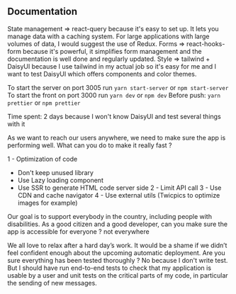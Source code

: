 ## Documentation

State management => react-query because it's easy to set up. It lets you manage data with a caching system. For large applications with large volumes of data, I would suggest the use of Redux.
Forms => react-hooks-form because it's powerful, it simplifies form management and the documentation is well done and regularly updated.
Style => tailwind + DaisyUI because I use tailwind in my actual job so it's easy for me and I want to test DaisyUI which offers components and color themes.

To start the server on port 3005 run `yarn start-server` or `npm start-server`
To start the front on port 3000 run `yarn dev` or `npm dev`
Before push: `yarn prettier` or `npm prettier`

Time spent: 2 days because I won't know DaisyUI and test several things with it

As we want to reach our users anywhere, we need to make sure the app is performing well. What can you do to make it really fast ?

1 - Optimization of code

- Don't keep unused library
- Use Lazy loading component
- Use SSR to generate HTML code server side
  2 - Limit API call
  3 - Use CDN and cache navigator
  4 - Use external utils (Twicpics to optimize images for example)

Our goal is to support everybody in the country, including people with disabilities. As a good citizen and a good developer, can you make sure the app is accessible for everyone ?
not everywhere

We all love to relax after a hard day’s work. It would be a shame if we didn’t feel confident enough about the upcoming automatic deployment. Are you sure everything has been tested thoroughly ?
No because I don't write test. But I should have run end-to-end tests to check that my application is usable by a user and unit tests on the critical parts of my code, in particular the sending of new messages. 
